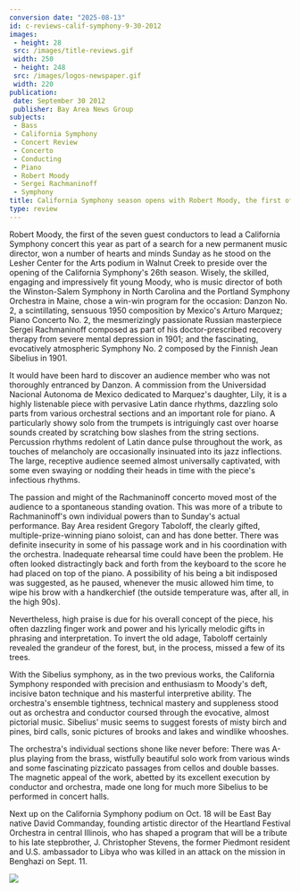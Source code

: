 ```yaml
---
conversion date: "2025-08-13"
id: c-reviews-calif-symphony-9-30-2012
images:
 - height: 28
 src: /images/title-reviews.gif
 width: 250
 - height: 248
 src: /images/logos-newspaper.gif
 width: 220
publication:
 date: September 30 2012
 publisher: Bay Area News Group
subjects:
 - Bass
 - California Symphony
 - Concert Review
 - Concerto
 - Conducting
 - Piano
 - Robert Moody
 - Sergei Rachmaninoff
 - Symphony
title: California Symphony season opens with Robert Moody, the first of seven conductors auditioning for permanent post of music director
type: review
---
```


Robert Moody, the first of the seven guest conductors to lead a California Symphony concert this year as part of a search for a new permanent music director, won a number of hearts and minds Sunday as he stood on the Lesher Center for the Arts podium in Walnut Creek to preside over the opening of the California Symphony's 26th season.
Wisely, the skilled, engaging and impressively fit young Moody, who is music director of both the Winston-Salem Symphony in North Carolina and the Portland Symphony Orchestra in Maine, chose a win-win program for the occasion: Danzon No. 2, a scintillating, sensuous 1950 composition by Mexico's Arturo Marquez; Piano Concerto No. 2, the mesmerizingly passionate Russian masterpiece Sergei Rachmaninoff composed as part of his doctor-prescribed recovery therapy from severe mental depression in 1901; and the fascinating, evocatively atmospheric Symphony No. 2 composed by the Finnish Jean Sibelius in 1901.

It would have been hard to discover an audience member who was not thoroughly entranced by Danzon. A commission from the Universidad Nacional Autonoma de Mexico dedicated to Marquez's daughter, Lily, it is a highly listenable piece with pervasive Latin dance rhythms, dazzling solo parts from various orchestral sections and an important role for piano. A particularly showy solo from the trumpets is intriguingly cast over hoarse sounds created by scratching bow slashes from the string sections. Percussion rhythms redolent of Latin dance pulse throughout the work, as touches of melancholy are occasionally insinuated into its jazz inflections. The large, receptive audience seemed almost universally captivated, with some even swaying or nodding their heads in time with the piece's infectious rhythms.

The passion and might of the Rachmaninoff concerto moved most of the audience to a spontaneous standing ovation. This was more of a tribute to Rachmaninoff's own individual powers than to Sunday's actual performance. Bay Area resident Gregory Taboloff, the clearly gifted, multiple-prize-winning piano soloist, can and has done better. There was definite insecurity in some of his passage work and in his coordination with the orchestra. Inadequate rehearsal time could have been the problem. He often looked distractingly back and forth from the keyboard to the score he had placed on top of the piano. A possibility of his being a bit indisposed was suggested, as he paused, whenever the music allowed him time, to wipe his brow with a handkerchief (the outside temperature was, after all, in the high 90s).

Nevertheless, high praise is due for his overall concept of the piece, his often dazzling finger work and power and his lyrically melodic gifts in phrasing and interpretation. To invert the old adage, Taboloff certainly revealed the grandeur of the forest, but, in the process, missed a few of its trees.

With the Sibelius symphony, as in the two previous works, the California Symphony responded with precision and enthusiasm to Moody's deft, incisive baton technique and his masterful interpretive ability. The orchestra's ensemble tightness, technical mastery and suppleness stood out as orchestra and conductor coursed through the evocative, almost pictorial music. Sibelius' music seems to suggest forests of misty birch and pines, bird calls, sonic pictures of brooks and lakes and windlike whooshes.

The orchestra's individual sections shone like never before: There was A-plus playing from the brass, wistfully beautiful solo work from various winds and some fascinating pizzicato passages from cellos and double basses. The magnetic appeal of the work, abetted by its excellent execution by conductor and orchestra, made one long for much more Sibelius to be performed in concert halls.

Next up on the California Symphony podium on Oct. 18 will be East Bay native David Commanday, founding artistic director of the Heartland Festival Orchestra in central Illinois, who has shaped a program that will be a tribute to his late stepbrother, J. Christopher Stevens, the former Piedmont resident and U.S. ambassador to Libya who was killed in an attack on the mission in Benghazi on Sept. 11.

![](/images/logos-newspaper.gif)
